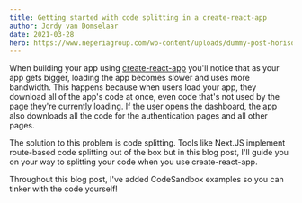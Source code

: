 ```yaml
---
title: Getting started with code splitting in a create-react-app
author: Jordy van Domselaar
date: 2021-03-28
hero: https://www.neperiagroup.com/wp-content/uploads/dummy-post-horisontal.jpg
---
```

When building your app using [create-react-app](https://reactjs.org/docs/create-a-new-react-app.html) you'll notice that as your app gets bigger, loading the app becomes slower and uses more bandwidth. This happens because when users load your app, they download all of the app's code at once, even code that's not used by the page they're currently loading. If the user opens the dashboard, the app also downloads all the code for the authentication pages and all other pages.

The solution to this problem is code splitting. Tools like Next.JS implement route-based code splitting out of the box but in this blog post, I'll guide you on your way to splitting your code when you use create-react-app.

Throughout this blog post, I've added CodeSandbox examples so you can tinker with the code yourself!